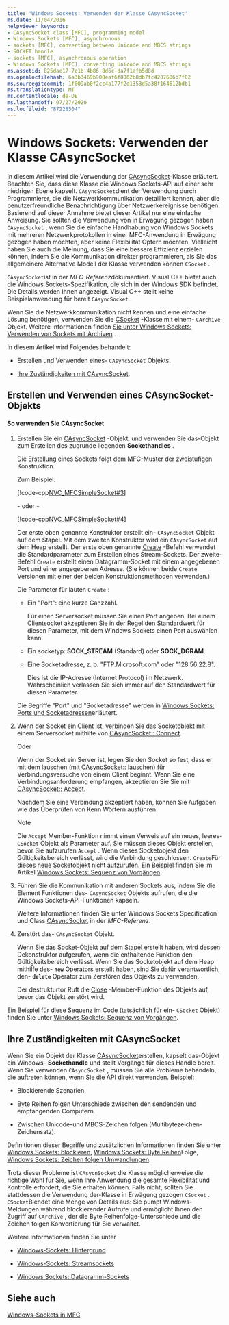 ```yaml
---
title: 'Windows Sockets: Verwenden der Klasse CAsyncSocket'
ms.date: 11/04/2016
helpviewer_keywords:
- CAsyncSocket class [MFC], programming model
- Windows Sockets [MFC], asynchronous
- sockets [MFC], converting between Unicode and MBCS strings
- SOCKET handle
- sockets [MFC], asynchronous operation
- Windows Sockets [MFC], converting Unicode and MBCS strings
ms.assetid: 825dae17-7c1b-4b86-8d6c-da7f1afb5d8d
ms.openlocfilehash: 6a3b3469b908eaf6f8062b8db7fc4287606b7f02
ms.sourcegitcommit: 1f009ab0f2cc4a177f2d1353d5a38f164612bdb1
ms.translationtype: MT
ms.contentlocale: de-DE
ms.lasthandoff: 07/27/2020
ms.locfileid: "87228504"
---
```

# <a name="windows-sockets-using-class-casyncsocket"></a>Windows Sockets: Verwenden der Klasse CAsyncSocket

In diesem Artikel wird die Verwendung der [CAsyncSocket](../mfc/reference/casyncsocket-class.md)-Klasse erläutert. Beachten Sie, dass diese Klasse die Windows Sockets-API auf einer sehr niedrigen Ebene kapselt. `CAsyncSocket`dient der Verwendung durch Programmierer, die die Netzwerkkommunikation detailliert kennen, aber die benutzerfreundliche Benachrichtigung über Netzwerkereignisse benötigen. Basierend auf dieser Annahme bietet dieser Artikel nur eine einfache Anweisung. Sie sollten die Verwendung von in Erwägung gezogen haben `CAsyncSocket` , wenn Sie die einfache Handhabung von Windows Sockets mit mehreren Netzwerkprotokollen in einer MFC-Anwendung in Erwägung gezogen haben möchten, aber keine Flexibilität Opfern möchten. Vielleicht haben Sie auch die Meinung, dass Sie eine bessere Effizienz erzielen können, indem Sie die Kommunikation direkter programmieren, als Sie das allgemeinere Alternative Modell der Klasse verwenden können `CSocket` .

`CAsyncSocket`ist in der *MFC-Referenz*dokumentiert. Visual C++ bietet auch die Windows Sockets-Spezifikation, die sich in der Windows SDK befindet. Die Details werden Ihnen angezeigt. Visual C++ stellt keine Beispielanwendung für bereit `CAsyncSocket` .

Wenn Sie die Netzwerkkommunikation nicht kennen und eine einfache Lösung benötigen, verwenden Sie die [CSocket](../mfc/reference/csocket-class.md) -Klasse mit einem- `CArchive` Objekt. Weitere Informationen finden [Sie unter Windows Sockets: Verwenden von Sockets mit Archiven](../mfc/windows-sockets-using-sockets-with-archives.md) .

In diesem Artikel wird Folgendes behandelt:

- Erstellen und Verwenden eines- `CAsyncSocket` Objekts.

- [Ihre Zuständigkeiten mit CAsyncSocket](#_core_your_responsibilities_with_casyncsocket).

## <a name="creating-and-using-a-casyncsocket-object"></a><a name="_core_creating_and_using_a_casyncsocket_object"></a>Erstellen und Verwenden eines CAsyncSocket-Objekts

#### <a name="to-use-casyncsocket"></a>So verwenden Sie CAsyncSocket

1. Erstellen Sie ein [CAsyncSocket](../mfc/reference/casyncsocket-class.md) -Objekt, und verwenden Sie das-Objekt zum Erstellen des zugrunde liegenden **Sockethandles** .

   Die Erstellung eines Sockets folgt dem MFC-Muster der zweistufigen Konstruktion.

   Zum Beispiel:

   [!code-cpp[NVC_MFCSimpleSocket#3](../mfc/codesnippet/cpp/windows-sockets-using-class-casyncsocket_1.cpp)]

     - oder -

   [!code-cpp[NVC_MFCSimpleSocket#4](../mfc/codesnippet/cpp/windows-sockets-using-class-casyncsocket_2.cpp)]

   Der erste oben genannte Konstruktor erstellt ein- `CAsyncSocket` Objekt auf dem Stapel. Mit dem zweiten Konstruktor wird ein `CAsyncSocket` auf dem Heap erstellt. Der erste oben genannte [Create](../mfc/reference/casyncsocket-class.md#create) -Befehl verwendet die Standardparameter zum Erstellen eines Stream-Sockets. Der zweite-Befehl `Create` erstellt einen Datagramm-Socket mit einem angegebenen Port und einer angegebenen Adresse. (Sie können beide `Create` Versionen mit einer der beiden Konstruktionsmethoden verwenden.)

   Die Parameter für lauten `Create` :

   - Ein "Port": eine kurze Ganzzahl.

      Für einen Serversocket müssen Sie einen Port angeben. Bei einem Clientsocket akzeptieren Sie in der Regel den Standardwert für diesen Parameter, mit dem Windows Sockets einen Port auswählen kann.

   - Ein socketyp: **SOCK_STREAM** (Standard) oder **SOCK_DGRAM**.

   - Eine Socketadresse, z. b. "FTP.Microsoft.com" oder "128.56.22.8".

      Dies ist die IP-Adresse (Internet Protocol) im Netzwerk. Wahrscheinlich verlassen Sie sich immer auf den Standardwert für diesen Parameter.

   Die Begriffe "Port" und "Socketadresse" werden in [Windows Sockets: Ports und Socketadressen](../mfc/windows-sockets-ports-and-socket-addresses.md)erläutert.

1. Wenn der Socket ein Client ist, verbinden Sie das Socketobjekt mit einem Serversocket mithilfe von [CAsyncSocket:: Connect](../mfc/reference/casyncsocket-class.md#connect).

     Oder

   Wenn der Socket ein Server ist, legen Sie den Socket so fest, dass er mit dem lauschen (mit [CAsyncSocket:: lauschen](../mfc/reference/casyncsocket-class.md#listen)) für Verbindungsversuche von einem Client beginnt. Wenn Sie eine Verbindungsanforderung empfangen, akzeptieren Sie Sie mit [CAsyncSocket:: Accept](../mfc/reference/casyncsocket-class.md#accept).

   Nachdem Sie eine Verbindung akzeptiert haben, können Sie Aufgaben wie das Überprüfen von Kenn Wörtern ausführen.

    > [!NOTE]
    >  Die `Accept` Member-Funktion nimmt einen Verweis auf ein neues, leeres- `CSocket` Objekt als Parameter auf. Sie müssen dieses Objekt erstellen, bevor Sie aufzurufen `Accept` . Wenn dieses Socketobjekt den Gültigkeitsbereich verlässt, wird die Verbindung geschlossen. `Create`Für dieses neue Socketobjekt nicht aufzurufen. Ein Beispiel finden Sie im Artikel [Windows Sockets: Sequenz von Vorgängen](../mfc/windows-sockets-sequence-of-operations.md).

1. Führen Sie die Kommunikation mit anderen Sockets aus, indem Sie die Element Funktionen des- `CAsyncSocket` Objekts aufrufen, die die Windows Sockets-API-Funktionen kapseln.

   Weitere Informationen finden Sie unter Windows Sockets Specification und Class [CAsyncSocket](../mfc/reference/casyncsocket-class.md) in der *MFC-Referenz*.

1. Zerstört das- `CAsyncSocket` Objekt.

   Wenn Sie das Socket-Objekt auf dem Stapel erstellt haben, wird dessen Dekonstruktor aufgerufen, wenn die enthaltende Funktion den Gültigkeitsbereich verlässt. Wenn Sie das Socketobjekt auf dem Heap mithilfe des- **`new`** Operators erstellt haben, sind Sie dafür verantwortlich, den- **`delete`** Operator zum Zerstören des Objekts zu verwenden.

   Der destrukturtor Ruft die [Close](../mfc/reference/casyncsocket-class.md#close) -Member-Funktion des Objekts auf, bevor das Objekt zerstört wird.

Ein Beispiel für diese Sequenz im Code (tatsächlich für ein- `CSocket` Objekt) finden Sie unter [Windows Sockets: Sequenz von Vorgängen](../mfc/windows-sockets-sequence-of-operations.md).

## <a name="your-responsibilities-with-casyncsocket"></a><a name="_core_your_responsibilities_with_casyncsocket"></a>Ihre Zuständigkeiten mit CAsyncSocket

Wenn Sie ein Objekt der Klasse [CAsyncSocket](../mfc/reference/casyncsocket-class.md)erstellen, kapselt das-Objekt ein Windows- **Sockethandle** und stellt Vorgänge für dieses Handle bereit. Wenn Sie verwenden `CAsyncSocket` , müssen Sie alle Probleme behandeln, die auftreten können, wenn Sie die API direkt verwenden. Beispiel:

- Blockierende Szenarien.

- Byte Reihen folgen Unterschiede zwischen den sendenden und empfangenden Computern.

- Zwischen Unicode-und MBCS-Zeichen folgen (Multibytezeichen-Zeichensatz).

Definitionen dieser Begriffe und zusätzlichen Informationen finden Sie unter [Windows Sockets: blockieren](../mfc/windows-sockets-blocking.md), [Windows Sockets: Byte Reihen](../mfc/windows-sockets-byte-ordering.md)Folge, [Windows Sockets: Zeichen folgen Umwandlungen](../mfc/windows-sockets-converting-strings.md).

Trotz dieser Probleme ist `CAsycnSocket` die Klasse möglicherweise die richtige Wahl für Sie, wenn Ihre Anwendung die gesamte Flexibilität und Kontrolle erfordert, die Sie erhalten können. Falls nicht, sollten Sie stattdessen die Verwendung der-Klasse in Erwägung gezogen `CSocket` . `CSocket`Blendet eine Menge von Details aus: Sie pumpt Windows-Meldungen während blockierender Aufrufe und ermöglicht Ihnen den Zugriff auf `CArchive` , der die Byte Reihenfolge-Unterschiede und die Zeichen folgen Konvertierung für Sie verwaltet.

Weitere Informationen finden Sie unter

- [Windows-Sockets: Hintergrund](../mfc/windows-sockets-background.md)

- [Windows-Sockets: Streamsockets](../mfc/windows-sockets-stream-sockets.md)

- [Windows Sockets: Datagramm-Sockets](../mfc/windows-sockets-datagram-sockets.md)

## <a name="see-also"></a>Siehe auch

[Windows-Sockets in MFC](../mfc/windows-sockets-in-mfc.md)
